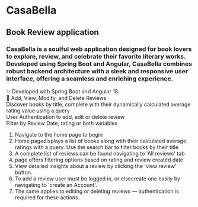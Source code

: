 # CasaBella
## Book Review application
### CasaBella is a soulful web application designed for book lovers to explore, review, and celebrate their favorite literary works. Developed using Spring Boot and Angular, CasaBella combines robust backend architecture with a sleek and responsive user interface, offering a seamless and enriching experience.<br>

✨ Developed with Spring Boot and Angular 18<br>
🍃 Add, View, Modify, and Delete Reviews<br>
Discover books by title, complete with their dynamically calculated average rating value using a query<br>
User Authentication to add, edit or delete review<br>
Filter by Review Date, rating or both variables<br>

1. Navigate to the home page to begin
2. Home pagedisplays a list of books along with their calculated average ratings with a query. Use the search bar to filter books by their title
3. A complete list of reviews can be found navigating to 'All reviews' tab
4. page offers filtering options based on rating and review created date
5. View detailed insights about a review by clicking the 'view review' button.
6. To add a review user must be logged in, or elsecreate one easily by navigating to 'create an Account'.
7. The same applies to editing or deleting reviews — authentication is required for these actions.

